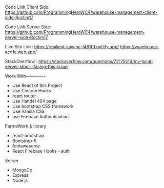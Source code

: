 Code Link Client Side: https://github.com/ProgrammingHeroWC4/warehouse-management-client-side-Roctim17

Code Link Server Side: https://github.com/ProgrammingHeroWC4/warehouse-management-server-side-Roctim17

Live Site Link: https://resilient-sawine-f4810f.netlify.app/ 
https://warehouse-acdfc.web.app/

StackOverflow  : https://stackoverflow.com/questions/72175516/my-local-server-stop-i-facing-this-issue




Work With----------

* Use React of this Project
* Use Custom Hooks
* react router
* Use Handel 404 page
* Use bootstrap CSS framework
* Use Vanilla CSS
* use Firebase Authentication




FarmeWork &  library

* react-bootstrap
* Bootstrap-5
* fontawesome
* React Firebase Hooks - auth

Server

* MongoDb 
* Express
* Node js